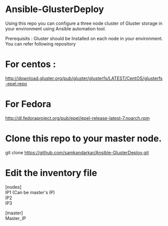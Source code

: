 # Ansible-GlusterDeploy
Using this repo you can configure a three node cluster of Gluster storage in your environment using Ansible automation tool.

 Prerequisits :
Gluster should be Installed on each node in your environment. You can refer following repository
# For centos :
http://download.gluster.org/pub/gluster/glusterfs/LATEST/CentOS/glusterfs-epel.repo
# For Fedora
http://dl.fedoraproject.org/pub/epel/epel-release-latest-7.noarch.rpm

# 
# Clone this repo to your master node.
 git clone https://github.com/samkandarkar/Ansible-GlusterDeploy.git

# Edit the inventory file
 [nodes] <br>
 IP1 (Can be master's IP) <br>
 IP2 <br>
 IP3
 
 [master] <br>
 Master_IP

